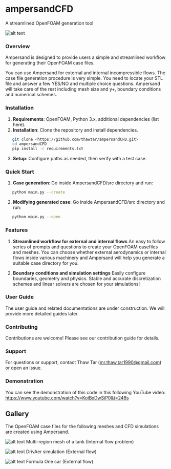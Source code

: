 # ampersandCFD
A streamlined OpenFOAM generation tool 

![alt text](https://github.com/thawtar/ampersandCFD/blob/dev/ampersandCFD/images/ampersand_ss.jpg)

### Overview
Ampersand is designed to provide users a simple and streamlined workflow for generating their OpenFOAM case files.

You can use Ampersand for external and internal incompressible flows. The case file generation procedure is very simple. You need to locate your STL file and answer a few YES/NO and multiple choice questions. Ampersand will take care of the rest including mesh size and y+, boundary conditions and numerical schemes.

### Installation
1. **Requirements**: OpenFOAM, Python 3.x, additional dependencies (list here).
2. **Installation**: Clone the repository and install dependencies.

```bash
   git clone <https://github.com/thawtar/ampersandCFD.git>
   cd ampersandCFD
   pip install -r requirements.txt
```

3. **Setup**: Configure paths as needed, then verify with a test case.


### Quick Start
1. **Case generation**: Go inside AmpersandCFD/src directory and run:
```bash
   python main.py --create
```

2. **Modifying generated case**: Go inside AmpersandCFD/src directory and run:
```bash
   python main.py --open
```

### Features
1. **Streamlined workflow for external and internal flows**
An easy to follow series of prompts and questions to create your OpenFOAM casefiles and meshes. You can choose whether external aerodynamics or internal flows inside various machinery and Ampersand will help you generate a suitable case directory for you.

2. **Boundary conditions and simulation settings**
Easily configure boundaries, geometry and physics. Stable and accurate discretization schemes and linear solvers are chosen for your simulations!

### User Guide
The user guide and related documentations are under construction. We will provide more detailed guides later.

### Contributing 
Contributions are welcome! Please see our contribution guide for details.

### Support
For questions or support, contact Thaw Tar (mr.thaw.tar1990@gmail.com) or open an issue.


### Demonstration 
You can see the demonstration of this code in this following YouTube video:
https://www.youtube.com/watch?v=KoiBxDwSiP0&t=248s


## Gallery 
The OpenFOAM case files for the following meshes and CFD simulations are created using Ampersand.

![alt text](https://github.com/thawtar/ampersandCFD/blob/dev/ampersandCFD/images/ampersand_mixer_total.png)
Multi-region mesh of a tank (Internal flow problem)

![alt text](https://github.com/thawtar/ampersandCFD/blob/dev/ampersandCFD/images/drivAer_steady_state_defects.png)
DrivAer simulation (External flow)

![alt text](https://github.com/thawtar/ampersandCFD/blob/dev/ampersandCFD/images/1729773467507.jpg)
Formula One car (External flow)


